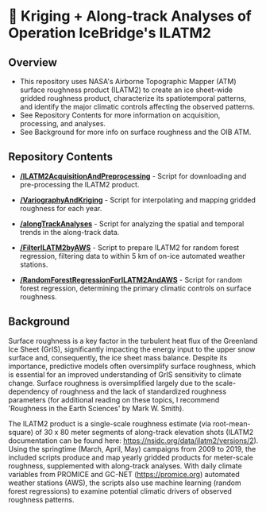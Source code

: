 # 🧊 Kriging + Along-track Analyses of Operation IceBridge's ILATM2

## Overview

- This repository uses NASA's Airborne Topographic Mapper (ATM) surface roughness product (ILATM2) to create an ice sheet-wide gridded roughness product, characterize its spatiotemporal patterns, and identify the major climatic controls affecting the observed patterns.
- See Repository Contents for more information on acquisition, processing, and analyses. 
- See Background for more info on surface roughness and the OIB ATM. 

## Repository Contents

* [**/ILATM2AcquisitionAndPreprocessing**](./ILATM2AcquisitionAndPreprocessing) -  Script for downloading and pre-processing the ILATM2 product.  

* [**/VariographyAndKriging**](./VariographyAndKriging) - Script for interpolating and mapping gridded roughness for each year. 

* [**/alongTrackAnalyses**](./alongTrackAnalyses) - Script for analyzing the spatial and temporal trends in the along-track data. 

* [**/FilterILATM2byAWS**](./FilterILATM2byAWS) - Script to prepare ILATM2 for random forest regression, filtering data to within 5 km of on-ice automated weather stations. 

* [**/RandomForestRegressionForILATM2AndAWS**](./RandomForestRegressionForILATM2AndAWS) - Script for random forest regression, determining the primary climatic controls on surface roughness. 

## Background

Surface roughness is a key factor in the turbulent heat flux of the Greenland Ice Sheet (GrIS), significantly impacting the energy input to the upper snow surface and, consequently, the ice sheet mass balance. Despite its importance, predictive models often oversimplify surface roughness, which is essential for an improved understanding of GrIS sensitivity to climate change. Surface roughness is oversimplified largely due to the scale-dependency of roughness and the lack of standardized roughness parameters (for additional reading on these topics, I recommend 'Roughness in the Earth Sciences' by Mark W. Smith). 

The ILATM2 product is a single-scale roughness estimate (via root-mean-square) of 30 x 80 meter segments of  along-track elevation shots (ILATM2 documentation can be found here: https://nsidc.org/data/ilatm2/versions/2). Using the springtime (March, April, May) campaigns from 2009 to 2019, the included scripts produce and map yearly gridded products for meter-scale roughness, supplemented with along-track analyses. With daily climate variables from PROMICE and GC-NET (https://promice.org) automated weather stations (AWS), the scripts also use machine learning (random forest regressions) to examine potential climatic drivers of observed roughness patterns.  